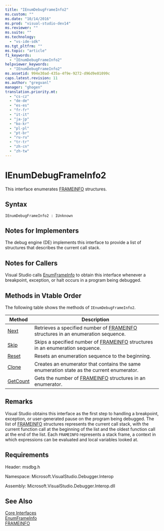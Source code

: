 ```yaml
---
title: "IEnumDebugFrameInfo2"
ms.custom: ""
ms.date: "10/14/2016"
ms.prod: "visual-studio-dev14"
ms.reviewer: ""
ms.suite: ""
ms.technology: 
  - "vs-ide-sdk"
ms.tgt_pltfrm: ""
ms.topic: "article"
f1_keywords: 
  - "IEnumDebugFrameInfo2"
helpviewer_keywords: 
  - "IEnumDebugFrameInfo2"
ms.assetid: 994e30ad-435a-4f9e-9272-d96d9e01099c
caps.latest.revision: 11
ms.author: "gregvanl"
manager: "ghogen"
translation.priority.mt: 
  - "cs-cz"
  - "de-de"
  - "es-es"
  - "fr-fr"
  - "it-it"
  - "ja-jp"
  - "ko-kr"
  - "pl-pl"
  - "pt-br"
  - "ru-ru"
  - "tr-tr"
  - "zh-cn"
  - "zh-tw"
---
```

# IEnumDebugFrameInfo2
This interface enumerates [FRAMEINFO](../extensibility/frameinfo.md) structures.  
  
## Syntax  
  
```  
IEnumDebugFrameInfo2 : IUnknown  
```  
  
## Notes for Implementers  
 The debug engine (DE) implements this interface to provide a list of structures that describes the current call stack.  
  
## Notes for Callers  
 Visual Studio calls [EnumFrameInfo](../extensibility/idebugthread2--enumframeinfo.md) to obtain this interface whenever a breakpoint, exception, or halt occurs in a program being debugged.  
  
## Methods in Vtable Order  
 The following table shows the methods of `IEnumDebugFrameInfo2`.  
  
|Method|Description|  
|------------|-----------------|  
|[Next](../extensibility/ienumdebugframeinfo2--next.md)|Retrieves a specified number of [FRAMEINFO](../extensibility/frameinfo.md) structures in an enumeration sequence.|  
|[Skip](../extensibility/ienumdebugframeinfo2--skip.md)|Skips a specified number of [FRAMEINFO](../extensibility/frameinfo.md) structures in an enumeration sequence.|  
|[Reset](../extensibility/ienumdebugframeinfo2--reset.md)|Resets an enumeration sequence to the beginning.|  
|[Clone](../extensibility/ienumdebugframeinfo2--clone.md)|Creates an enumerator that contains the same enumeration state as the current enumerator.|  
|[GetCount](../extensibility/ienumdebugframeinfo2--getcount.md)|Gets the number of [FRAMEINFO](../extensibility/frameinfo.md) structures in an enumerator.|  
  
## Remarks  
 Visual Studio obtains this interface as the first step to handling a breakpoint, exception, or user-generated pause on the program being debugged. The list of [FRAMEINFO](../extensibility/frameinfo.md) structures represents the current call stack, with the current function call at the beginning of the list and the oldest function call at the end of the list. Each `FRAMEINFO` represents a stack frame, a context in which expressions can be evaluated and local variables looked at.  
  
## Requirements  
 Header: msdbg.h  
  
 Namespace: Microsoft.VisualStudio.Debugger.Interop  
  
 Assembly: Microsoft.VisualStudio.Debugger.Interop.dll  
  
## See Also  
 [Core Interfaces](../extensibility/core-interfaces.md)   
 [EnumFrameInfo](../extensibility/idebugthread2--enumframeinfo.md)   
 [FRAMEINFO](../extensibility/frameinfo.md)
